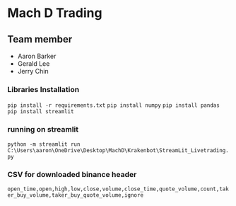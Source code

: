 # Mach D Trading
## Team member
- Aaron Barker
- Gerald Lee
- Jerry Chin


### Libraries Installation
`pip install -r requirements.txt`
`pip install numpy`
`pip install pandas`
`pip install streamlit`

### running on streamlit
`python -m streamlit run C:\Users\aaron\OneDrive\Desktop\MachD\Krakenbot\StreamLit_Livetrading.py`

### CSV for downloaded binance header
`open_time,open,high,low,close,volume,close_time,quote_volume,count,taker_buy_volume,taker_buy_quote_volume,ignore`
